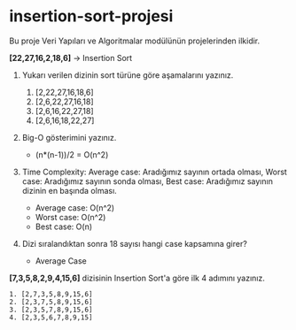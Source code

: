 # insertion-sort-projesi

Bu proje Veri Yapıları ve Algoritmalar modülünün projelerinden ilkidir.

**[22,27,16,2,18,6]** -> Insertion Sort

1. Yukarı verilen dizinin sort türüne göre aşamalarını yazınız.

    1. [2,22,27,16,18,6]
    2. [2,6,22,27,16,18]
    3. [2,6,16,22,27,18]
    4. [2,6,16,18,22,27]

2. Big-O gösterimini yazınız.

    * (n*(n-1))/2 = O(n^2)

3. Time Complexity: Average case: Aradığımız sayının ortada olması, Worst case: Aradığımız sayının sonda olması, Best case: Aradığımız sayının dizinin en başında olması.

    - Average case: O(n^2)
    - Worst case: O(n^2)
    - Best case: O(n)

4. Dizi sıralandıktan sonra 18 sayısı hangi case kapsamına girer?

    * Average Case

**[7,3,5,8,2,9,4,15,6]** dizisinin Insertion Sort'a göre ilk 4 adımını yazınız.

    1. [2,7,3,5,8,9,15,6]
    2. [2,3,7,5,8,9,15,6]
    3. [2,3,5,7,8,9,15,6]
    4. [2,3,5,6,7,8,9,15]